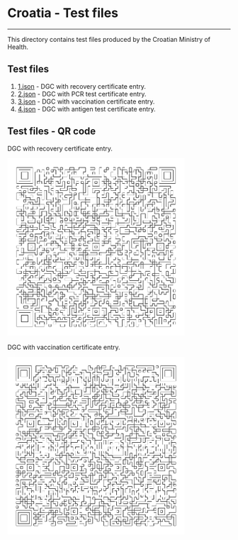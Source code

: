 # Croatia  - Test files

---

This directory contains test files produced by the Croatian Ministry of Health. 

## Test files

1. [1.json](2DCode/raw/1.json) - DGC with  recovery certificate entry.
2. [2.json](2DCode/raw/2.json) - DGC with  PCR test certificate entry.
3. [3.json](2DCode/raw/3.json) - DGC with  vaccination certificate entry.
4. [4.json](2DCode/raq/4.json) - DGC with  antigen test certificate entry.

## Test files - QR code

DGC with  recovery certificate entry.

![1](2DCode/png/1.png)


DGC with  vaccination certificate entry.

![3](2DCode/png/3.png)
